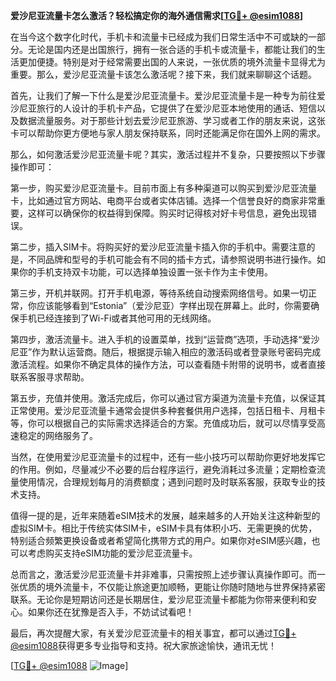 **爱沙尼亚流量卡怎么激活？轻松搞定你的海外通信需求[[TG💪+ @esim1088](https://t.me/s/esim1088)]**

在当今这个数字化时代，手机卡和流量卡已经成为我们日常生活中不可或缺的一部分。无论是国内还是出国旅行，拥有一张合适的手机卡或流量卡，都能让我们的生活更加便捷。特别是对于经常需要出国的人来说，一张优质的境外流量卡显得尤为重要。那么，爱沙尼亚流量卡该怎么激活呢？接下来，我们就来聊聊这个话题。

首先，让我们了解一下什么是爱沙尼亚流量卡。爱沙尼亚流量卡是一种专为前往爱沙尼亚旅行的人设计的手机卡产品，它提供了在爱沙尼亚本地使用的通话、短信以及数据流量服务。对于那些计划去爱沙尼亚旅游、学习或者工作的朋友来说，这张卡可以帮助你更方便地与家人朋友保持联系，同时还能满足你在国外上网的需求。

那么，如何激活爱沙尼亚流量卡呢？其实，激活过程并不复杂，只要按照以下步骤操作即可：

第一步，购买爱沙尼亚流量卡。目前市面上有多种渠道可以购买到爱沙尼亚流量卡，比如通过官方网站、电商平台或者实体店铺。选择一个信誉良好的商家非常重要，这样可以确保你的权益得到保障。购买时记得核对好卡号信息，避免出现错误。

第二步，插入SIM卡。将购买好的爱沙尼亚流量卡插入你的手机中。需要注意的是，不同品牌和型号的手机可能会有不同的插卡方式，请参照说明书进行操作。如果你的手机支持双卡功能，可以选择单独设置一张卡作为主卡使用。

第三步，开机并联网。打开手机电源，等待系统自动搜索网络信号。如果一切正常，你应该能够看到“Estonia”（爱沙尼亚）字样出现在屏幕上。此时，你需要确保手机已经连接到了Wi-Fi或者其他可用的无线网络。

第四步，激活流量卡。进入手机的设置菜单，找到“运营商”选项，手动选择“爱沙尼亚”作为默认运营商。随后，根据提示输入相应的激活码或者登录账号密码完成激活流程。如果你不确定具体的操作方法，可以查看随卡附带的说明书，或者直接联系客服寻求帮助。

第五步，充值并使用。激活完成后，你可以通过官方渠道为流量卡充值，以保证其正常使用。爱沙尼亚流量卡通常会提供多种套餐供用户选择，包括日租卡、月租卡等，你可以根据自己的实际需求选择适合的方案。充值成功后，就可以尽情享受高速稳定的网络服务了。

当然，在使用爱沙尼亚流量卡的过程中，还有一些小技巧可以帮助你更好地发挥它的作用。例如，尽量减少不必要的后台程序运行，避免消耗过多流量；定期检查流量使用情况，合理规划每月的消费额度；遇到问题时及时联系客服，获取专业的技术支持。

值得一提的是，近年来随着eSIM技术的发展，越来越多的人开始关注这种新型的虚拟SIM卡。相比于传统实体SIM卡，eSIM卡具有体积小巧、无需更换的优势，特别适合频繁更换设备或者希望简化携带方式的用户。如果你对eSIM感兴趣，也可以考虑购买支持eSIM功能的爱沙尼亚流量卡。

总而言之，激活爱沙尼亚流量卡并非难事，只需按照上述步骤认真操作即可。而一张优质的境外流量卡，不仅能让旅途更加顺畅，更能让你随时随地与世界保持紧密联系。无论你是短期访问还是长期居住，爱沙尼亚流量卡都能为你带来便利和安心。如果你还在犹豫是否入手，不妨试试看吧！

最后，再次提醒大家，有关爱沙尼亚流量卡的相关事宜，都可以通过[TG💪+ @esim1088](https://t.me/s/esim1088)获得更多专业指导和支持。祝大家旅途愉快，通讯无忧！

[[TG💪+ @esim1088](https://t.me/s/esim1088) ![Image](https://i.postimg.cc/4NQfJmqS/Snipaste-2025-05-13-00-14-12.png)]